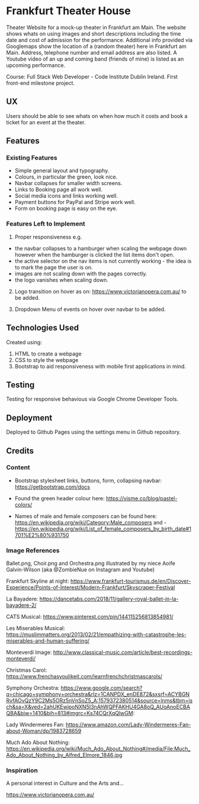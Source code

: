 # Frankfurt Theater House

Theater Website for a mock-up theater in Frankfurt am Main. 
The website shows whats on using images and short descriptions including the time date and cost of admission for the performance.
Additional info provided via Googlemaps show the location of a (random theater) here in Frankfurt am Main.
Address, telephone number and email address are also listed.
A Youtube video of an up and coming band (friends of mine) is listed as an upcoming performance.

Course: Full Stack Web Developer - Code Institute Dublin Ireland.
First front-end milestone project.

## UX
Users should be able to see whats on when how much it costs and book a ticket for an event at the theater.

## Features

### Existing Features
- Simple general layout and typography.
- Colours, in particular the green, look nice.
- Navbar collapses for smaller width screens.
- Links to Booking page all work well.
- Social media icons and links working well.
- Payment buttons for PayPal and Stripe work well.
- Form on booking page is easy on the eye.

### Features Left to Implement

1. Proper responsiveness e.g. 
- the navbar collapses to a hamburger when scaling the webpage down however when the hamburger is clicked the list items don't open.
- the active selector on the nav items is not currently working - the idea is to mark the page the user is on.
- images are not scaling down with the pages correctly.
- the logo vanishes when scaling down.

2. Logo transition on hover as on: https://www.victorianopera.com.au/ to be added. 

3. Dropdown Menu of events on hover over navbar to be added.

## Technologies Used

Created using:
1. HTML to create a webpage
2. CSS  to style the webpage
3. Bootstrap to aid responsiveness with mobile first applications in mind.

## Testing

Testing for responsive behavious via Google Chrome Developer Tools.


## Deployment

Deployed to Github Pages using the settings menu in Github repository.

## Credits

### Content

- Bootstrap stylesheet links, buttons, form, collapsing navbar: https://getbootstrap.com/docs

- Found the green header colour here: https://visme.co/blog/pastel-colors/

- Names of male and female composers can be found here: https://en.wikipedia.org/wiki/Category:Male_composers and -https://en.wikipedia.org/wiki/List_of_female_composers_by_birth_date#1701%E2%80%931750



### Image References

Ballet.png, Choir.png and Orchestra.png illustrated by my niece Aoife Galvin-Wilson (aka @ZombieNue on Instagram and Youtube)

Frankfurt Skyline at night:
https://www.frankfurt-tourismus.de/en/Discover-Experience/Points-of-Interest/Modern-Frankfurt/Skyscraper-Festival

La Bayadere: https://dancetabs.com/2018/11/gallery-royal-ballet-in-la-bayadere-2/

CATS Musical: https://www.pinterest.com/pin/144115256813854981/ 

Les Miserables Musical: https://muslimmatters.org/2013/02/21/empathizing-with-catastrophe-les-miserables-and-human-suffering/

Monteverdi Image: http://www.classical-music.com/article/best-recordings-monteverdi/ 

Christmas Carol: https://www.frenchasyoulikeit.com/learnfrenchchristmascarols/

Symphony Orchestra: https://www.google.com/search?q=chicago+symphony+orchestra&rlz=1CANPDX_enDE872&sxsrf=ACYBGNRvfAOvQzY9C2Ms5ORz5nVnSoZ5_A:1579372380514&source=lnms&tbm=isch&sa=X&ved=2ahUKEwipoNXN5I3nAhWQPFAKHU4GA8oQ_AUoAnoECBAQBA&biw=1410&bih=813#imgrc=Ks74CQrXqQlwGM:

Lady Windermeres Fan: https://www.amazon.com/Lady-Windermeres-Fan-about-Woman/dp/1983728659

Much Ado About Nothing: https://en.wikipedia.org/wiki/Much_Ado_About_Nothing#/media/File:Much_Ado_About_Nothing_by_Alfred_Elmore_1846.jpg


### Inspiration
A personal interest in Culture and the Arts and...

https://www.victorianopera.com.au/